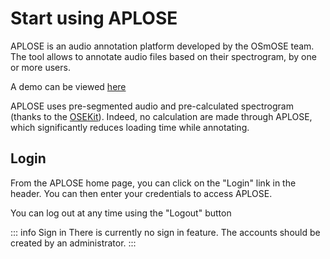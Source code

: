 # Start using APLOSE
APLOSE is an audio annotation platform developed by the OSmOSE team.
The tool allows to annotate audio files based on their spectrogram, by one or more users.

A demo can be viewed [here](https://www.youtube.com/watch?v=nwANvyMx-Wg)

APLOSE uses pre-segmented audio and pre-calculated spectrogram (thanks to the [OSEKit](https://github.com/Project-OSmOSE/OSEkit)).
Indeed, no calculation are made through APLOSE, which significantly reduces loading time while annotating.


## Login
From the APLOSE home page, you can click on the "Login" link in the header.
You can then enter your credentials to access APLOSE.

You can log out at any time using the "Logout" button

::: info Sign in
There is currently no sign in feature. The accounts should be created by an administrator.
:::